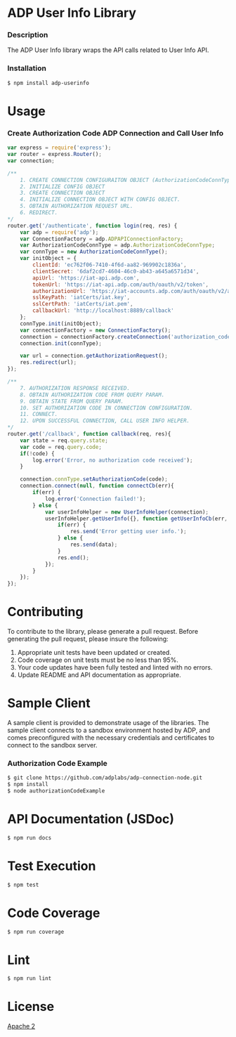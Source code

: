 # ADP User Info Library

### Description
The ADP User Info library wraps the API calls related to User Info API.

### Installation
```sh
$ npm install adp-userinfo
```

# Usage 

### Create Authorization Code ADP Connection and Call User Info
```javascript
var express = require('express');
var router = express.Router();
var connection;

/**
	1. CREATE CONNECTION CONFIGURAITON OBJECT (AuthorizationCodeConnType)
	2. INITIALIZE CONFIG OBJECT
	3. CREATE CONNECTION OBJECT
	4. INITIALIZE CONNECTION OBJECT WITH CONFIG OBJECT. 
	5. OBTAIN AUTHORIZATION REQUEST URL.
	6. REDIRECT. 
*/
router.get('/authenticate', function login(req, res) {
	var adp = require('adp');
	var ConnectionFactory = adp.ADPAPIConnectionFactory;
	var AuthorizationCodeConnType = adp.AuthorizationCodeConnType;
	var connType = new AuthorizationCodeConnType();
	var initObject = {
		clientId: 'ec762f06-7410-4f6d-aa82-969902c1836a',
		clientSecret: '6daf2cd7-4604-46c0-ab43-a645a6571d34',
		apiUrl: 'https://iat-api.adp.com',
		tokenUrl: 'https://iat-api.adp.com/auth/oauth/v2/token',
		authorizationUrl: 'https://iat-accounts.adp.com/auth/oauth/v2/authorize',
		sslKeyPath: 'iatCerts/iat.key',
		sslCertPath: 'iatCerts/iat.pem',
		callbackUrl: 'http://localhost:8889/callback'
	};
	connType.init(initObject);
	var connectionFactory = new ConnectionFactory();
	connection = connectionFactory.createConnection('authorization_code');
	connection.init(connType);

	var url = connection.getAuthorizationRequest();
	res.redirect(url);
});

/**
	7. AUTHORIZATION RESPONSE RECEIVED.
	8. OBTAIN AUTHORIZATION CODE FROM QUERY PARAM.
	9. OBTAIN STATE FROM QUERY PARAM.
	10. SET AUTHORIZATION CODE IN CONNECTION CONFIGURATION.
	11. CONNECT.
	12. UPON SUCCESSFUL CONNECTION, CALL USER INFO HELPER.
*/
router.get('/callback', function callback(req, res){
	var state = req.query.state;
	var code = req.query.code;
	if(!code) {
		log.error('Error, no authorization code received');
	}

	connection.connType.setAuthorizationCode(code);
	connection.connect(null, function connectCb(err){
		if(err) {
			log.error('Connection failed!');
		} else {
			var userInfoHelper = new UserInfoHelper(connection);
			userInfoHelper.getUserInfo({}, function getUserInfoCb(err, data){
				if(err) {
					res.send('Error getting user info.');
				} else {
					res.send(data);
				}
				res.end();
			});
		}
	});
});

```
# Contributing
To contribute to the library, please generate a pull request. Before generating the pull request, please insure the following:
1. Appropriate unit tests have been updated or created.
2. Code coverage on unit tests must be no less than 95%.
3. Your code updates have been fully tested and linted with no errors. 
4. Update README and API documentation as appropriate.

# Sample Client
A sample client is provided to demonstrate usage of the libraries. The sample client connects to a sandbox environment hosted by ADP, and comes preconfigured with the necessary credentials and certificates to connect to the sandbox server.

### Authorization Code Example
```sh
$ git clone https://github.com/adplabs/adp-connection-node.git
$ npm install
$ node authorizationCodeExample
```

# API Documentation (JSDoc)
```sh
$ npm run docs
```

# Test Execution
```sh
$ npm test
```

# Code Coverage
```sh
$ npm run coverage
```

# Lint
```sh
$ npm run lint
```

# License 
[Apache 2](http://www.apache.org/licenses/LICENSE-2.0)
